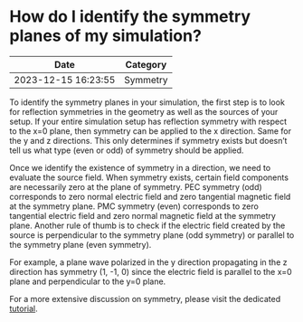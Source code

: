# How do I identify the symmetry planes of my simulation?

| Date       | Category    |
|------------|-------------|
| 2023-12-15 16:23:55 | Symmetry |


To identify the symmetry planes in your simulation, the first step is to look for reflection symmetries in the geometry as well as the sources of your setup. If your entire simulation setup has reflection symmetry with respect to the x=0 plane, then symmetry can be applied to the x direction. Same for the y and z directions. This only determines if symmetry exists but doesn’t tell us what type (even or odd) of symmetry should be applied.

Once we identify the existence of symmetry in a direction, we need to evaluate the source field. When symmetry exists, certain field components are necessarily zero at the plane of symmetry. PEC symmetry (odd) corresponds to zero normal electric field and zero tangential magnetic field at the symmetry plane. PMC symmetry (even) corresponds to zero tangential electric field and zero normal magnetic field at the symmetry plane. Another rule of thumb is to check if the electric field created by the source is perpendicular to the symmetry plane (odd symmetry) or parallel to the symmetry plane (even symmetry).

For example, a plane wave polarized in the y direction propagating in the z direction has symmetry (1, -1, 0) since the electric field is parallel to the x=0 plane and perpendicular to the y=0 plane.

For a more extensive discussion on symmetry, please visit the dedicated [tutorial](https://www.flexcompute.com/tidy3d/examples/notebooks/Symmetry/).